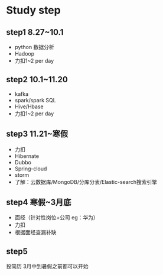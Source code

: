 # Study step

## step1 8.27~10.1

- python 数据分析
- Hadoop
- 力扣1~2 per day

## step2 10.1~11.20

- kafka
- spark/spark SQL
- Hive/Hbase
- 力扣1~2 per day

## step3 11.21~寒假

- 力扣
- Hibernate
- Dubbo
- Spring-cloud
- storm
- 了解：云数据库/MongoDB/分库分表/Elastic-search搜索引擎

## step4 寒假~3月底

- 面经（针对性岗位+公司 eg：华为）
- 力扣
- 根据面经查漏补缺

## step5 

投简历 3月中到暑假之前都可以开始
